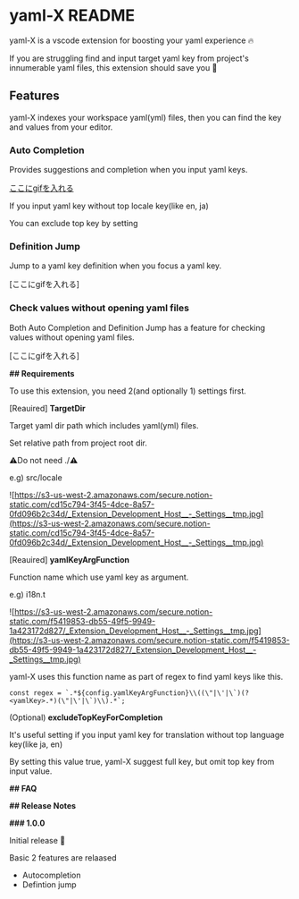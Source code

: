 # **yaml-X README**

yaml-X is a vscode extension for boosting your yaml experience 🔥

If you are struggling find and input target yaml key from  project's innumerable yaml files, this extension should save you 💪

## **Features**

yaml-X indexes your workspace yaml(yml) files, then you can find the key and values from your editor.

### Auto Completion

Provides suggestions and completion when you input yaml keys.

[ここにgifを入れる](プロジェクト内の)

If you input yaml key without top locale key(like en, ja)

You can exclude top key by setting

### Definition Jump

Jump to a yaml key definition when you focus a yaml key.

[ここにgifを入れる]

### Check values without opening yaml files

Both Auto Completion and Definition Jump has a feature for checking values without opening yaml files.

[ここにgifを入れる]

**## Requirements**

To use this extension, you need 2(and optionally 1) settings first.

[Reauired] **TargetDir**

Target yaml dir path which includes yaml(yml) files. 

Set relative path from project root dir.

⚠️Do not need ./⚠️

 e.g) src/locale

![https://s3-us-west-2.amazonaws.com/secure.notion-static.com/cd15c794-3f45-4dce-8a57-0fd096b2c34d/_Extension_Development_Host__-_Settings__tmp.jpg](https://s3-us-west-2.amazonaws.com/secure.notion-static.com/cd15c794-3f45-4dce-8a57-0fd096b2c34d/_Extension_Development_Host__-_Settings__tmp.jpg)

[Reauired] **yamlKeyArgFunction**

Function name which use yaml key as argument.

e.g) i18n.t

![https://s3-us-west-2.amazonaws.com/secure.notion-static.com/f5419853-db55-49f5-9949-1a423172d827/_Extension_Development_Host__-_Settings__tmp.jpg](https://s3-us-west-2.amazonaws.com/secure.notion-static.com/f5419853-db55-49f5-9949-1a423172d827/_Extension_Development_Host__-_Settings__tmp.jpg)

yaml-X uses this function name as part of regex to find yaml keys like this.

```tsx
const regex = `.*${config.yamlKeyArgFunction}\\((\"|\'|\`)(?<yamlKey>.*)(\"|\'|\`)\\).*`;
```

(Optional) **excludeTopKeyForCompletion**

It's useful setting if you input yaml key for translation without top language key(like ja, en)

By setting this value true, yaml-X suggest full key, but omit top key from input value.

**## FAQ**

**## Release Notes**

**### 1.0.0**

Initial release 🎉

Basic 2 features are relaased

- Autocompletion
- Defintion jump